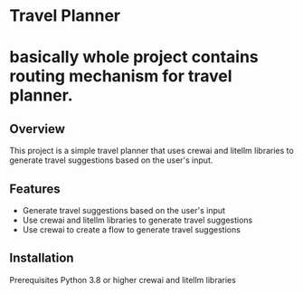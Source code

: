 # Travel Planner

# basically whole project contains routing mechanism for travel planner.

## Overview

This project is a simple travel planner that uses crewai and litellm libraries to generate travel suggestions based on the user's input.

## Features

- Generate travel suggestions based on the user's input
- Use crewai and litellm libraries to generate travel suggestions
- Use crewai to create a flow to generate travel suggestions



## Installation

Prerequisites
Python 3.8 or higher
crewai and litellm libraries


